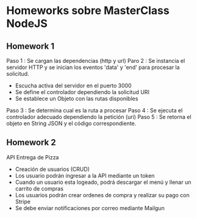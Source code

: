 # Homeworks sobre MasterClass NodeJS

## Homework 1

Paso 1 : Se cargan las dependencias (http y url)
Paro 2 : Se instancia el servidor HTTP y se inician los eventos 'data' y 'end' para procesar la solicitud.

- Escucha activa del servidor en el puerto 3000
- Se define el controlador dependiendo la solicitud URI
- Se establece un Objeto con las rutas disponibles

Paso 3 : Se determina cual es la ruta a procesar
Paso 4 : Se ejecuta el controlador adecuado dependiendo la petición (uri)
Paso 5 : Se retorna el objeto en String JSON y el código correspondiente.

## Homework 2

API Entrega de Pizza

- Creación de usuarios (CRUD)
- Los usuario podrán ingresar a la API mediante un token
- Cuando un usuario esta logeado, podrá descargar el menú y llenar un carrito de compras
- Los usuarios podrán crear ordenes de compra y realizar su pago con Stripe
- Se debe enviar notificaciones por correo mediante Mailgun